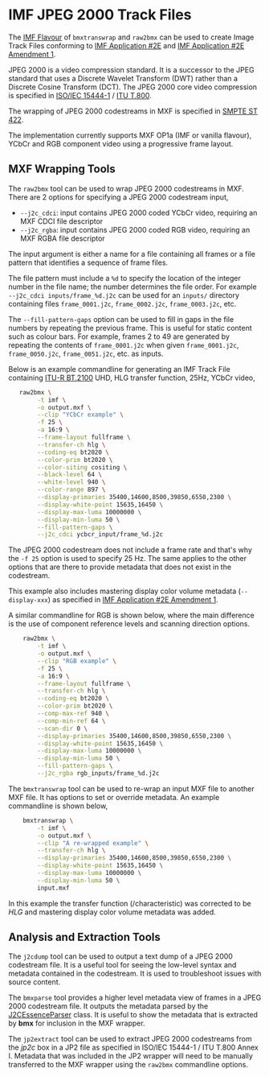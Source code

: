 # IMF JPEG 2000 Track Files

The [IMF Flavour](./imf_track_files.md) of `bmxtranswrap` and `raw2bmx` can be used to create Image Track Files conforming to [IMF Application #2E](https://ieeexplore.ieee.org/document/9097487) and [IMF Application #2E Amendment 1](https://ieeexplore.ieee.org/document/9286959).

JPEG 2000 is a video compression standard. It is a successor to the JPEG standard that uses a Discrete Wavelet Transform (DWT) rather than a Discrete Cosine Transform (DCT). The JPEG 2000 core video compression is specified in [ISO/IEC 15444-1](http://www.iso.org/iso/catalogue_detail.htm?csnumber=37674) / [ITU T.800](https://www.itu.int/rec/T-REC-T.800).

The wrapping of JPEG 2000 codestreams in MXF is specified in [SMPTE ST 422](https://ieeexplore.ieee.org/document/8984770).

The implementation currently supports MXF OP1a (IMF or vanilla flavour), YCbCr and RGB component video using a progressive frame layout.

## MXF Wrapping Tools

The `raw2bmx` tool can be used to wrap JPEG 2000 codestreams in MXF. There are 2 options for specifying a JPEG 2000 codestream input,

* `--j2c_cdci`: input contains JPEG 2000 coded YCbCr video, requiring an MXF CDCI file descriptor
* `--j2c_rgba`: input contains JPEG 2000 coded RGB video, requiring an MXF RGBA file descriptor

The input argument is either a name for a file containing all frames or a file pattern that identifies a sequence of frame files.

The file pattern must include a `%d` to specify the location of the integer number in the file name; the number determines the file order. For example `--j2c_cdci inputs/frame_%d.j2c` can be used for an `inputs/` directory containing files `frame_0001.j2c`, `frame_0002.j2c`, `frame_0003.j2c`, etc.

The `--fill-pattern-gaps` option can be used to fill in gaps in the file numbers by repeating the previous frame. This is useful for static content such as colour bars. For example, frames 2 to 49 are generated by repeating the contents of `frame_0001.j2c` when given `frame_0001.j2c`, `frame_0050.j2c`, `frame_0051.j2c`, etc. as inputs.

Below is an example commandline for generating an IMF Track File containing [ITU-R BT.2100](https://www.itu.int/rec/R-REC-BT.2100) UHD, HLG transfer function, 25Hz, YCbCr video,

```bash
   raw2bmx \
        -t imf \
        -o output.mxf \
        --clip "YCbCr example" \
        -f 25 \
        -a 16:9 \
        --frame-layout fullframe \
        --transfer-ch hlg \
        --coding-eq bt2020 \
        --color-prim bt2020 \
        --color-siting cositing \
        --black-level 64 \
        --white-level 940 \
        --color-range 897 \
        --display-primaries 35400,14600,8500,39850,6550,2300 \
        --display-white-point 15635,16450 \
        --display-max-luma 10000000 \
        --display-min-luma 50 \
        --fill-pattern-gaps \
        --j2c_cdci ycbcr_input/frame_%d.j2c
```

The JPEG 2000 codestream does not include a frame rate and that's why the `-f 25` option is used to specify 25 Hz. The same applies to the other options that are there to provide metadata that does not exist in the codestream.

This example also includes mastering display color volume metadata (`--display-xxx`) as specified in [IMF Application #2E Amendment 1](https://ieeexplore.ieee.org/document/9286959).

A similar commandline for RGB is shown below, where the main difference is the use of component reference levels and scanning direction options.

```bash
    raw2bmx \
        -t imf \
        -o output.mxf \
        --clip "RGB example" \
        -f 25 \
        -a 16:9 \
        --frame-layout fullframe \
        --transfer-ch hlg \
        --coding-eq bt2020 \
        --color-prim bt2020 \
        --comp-max-ref 940 \
        --comp-min-ref 64 \
        --scan-dir 0 \
        --display-primaries 35400,14600,8500,39850,6550,2300 \
        --display-white-point 15635,16450 \
        --display-max-luma 10000000 \
        --display-min-luma 50 \
        --fill-pattern-gaps \
        --j2c_rgba rgb_inputs/frame_%d.j2c
```

The `bmxtranswrap` tool can be used to re-wrap an input MXF file to another MXF file. It has options to set or override metadata. An example commandline is shown below,

```bash
    bmxtranswrap \
        -t imf \
        -o output.mxf \
        --clip "A re-wrapped example" \
        --transfer-ch hlg \
        --display-primaries 35400,14600,8500,39850,6550,2300 \
        --display-white-point 15635,16450 \
        --display-max-luma 10000000 \
        --display-min-luma 50 \
        input.mxf
```

In this example the transfer function (/characteristic) was corrected to be *HLG* and mastering display color volume metadata was added.

## Analysis and Extraction Tools

The `j2cdump` tool can be used to output a text dump of a JPEG 2000 codestream file. It is a useful tool for seeing the low-level syntax and metadata contained in the codestream. It is used to troubleshoot issues with source content.

The `bmxparse` tool provides a higher level metadata view of frames in a JPEG 2000 codestream file. It outputs the metadata parsed by the [J2CEssenceParser](../src/essence_parser/J2CEssenceParser.cpp) class. It is useful to show the metadata that is extracted by **bmx** for inclusion in the MXF wrapper.

The `jp2extract` tool can be used to extract JPEG 2000 codestreams from the *jp2c* box in a JP2 file as specified in ISO/IEC 15444-1 / ITU T.800 Annex I. Metadata that was included in the JP2 wrapper will need to be manually transferred to the MXF wrapper using the `raw2bmx` commandline options.
